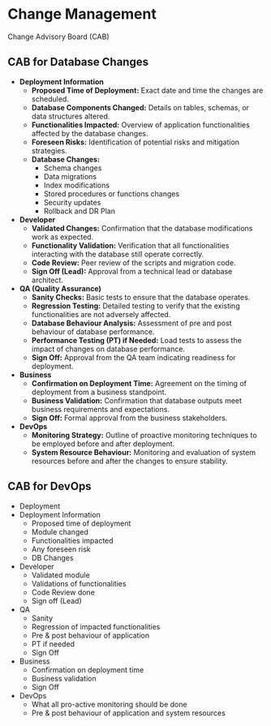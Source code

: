 # Change Management

Change Advisory Board (CAB)

## CAB for Database Changes

- **Deployment Information**
    - **Proposed Time of Deployment:** Exact date and time the changes are scheduled.
    - **Database Components Changed:** Details on tables, schemas, or data structures altered.
    - **Functionalities Impacted:** Overview of application functionalities affected by the database changes.
    - **Foreseen Risks:** Identification of potential risks and mitigation strategies.
    - **Database Changes:**
        - Schema changes
        - Data migrations
        - Index modifications
        - Stored procedures or functions changes
        - Security updates
        - Rollback and DR Plan
- **Developer**
    - **Validated Changes:** Confirmation that the database modifications work as expected.
    - **Functionality Validation:** Verification that all functionalities interacting with the database still operate correctly.
    - **Code Review:** Peer review of the scripts and migration code.
    - **Sign Off (Lead):** Approval from a technical lead or database architect.
- **QA (Quality Assurance)**
    - **Sanity Checks:** Basic tests to ensure that the database operates.
    - **Regression Testing:** Detailed testing to verify that the existing functionalities are not adversely affected.
    - **Database Behaviour Analysis:** Assessment of pre and post behaviour of database performance.
    - **Performance Testing (PT) if Needed:** Load tests to assess the impact of changes on database performance.
    - **Sign Off:** Approval from the QA team indicating readiness for deployment.
- **Business**
    - **Confirmation on Deployment Time:** Agreement on the timing of deployment from a business standpoint.
    - **Business Validation:** Confirmation that database outputs meet business requirements and expectations.
    - **Sign Off:** Formal approval from the business stakeholders.
- **DevOps**
    - **Monitoring Strategy:** Outline of proactive monitoring techniques to be employed before and after deployment.
    - **System Resource Behaviour:** Monitoring and evaluation of system resources before and after the changes to ensure stability.

## CAB for DevOps

- Deployment
- Deployment Information
   	- Proposed time of deployment
   	- Module changed
   	- Functionalities impacted
   	- Any foreseen risk
   	- DB Changes
- Developer
   	- Validated module
   	- Validations of functionalities
   	- Code Review done
   	- Sign off (Lead)
- QA
   	- Sanity
   	- Regression of impacted functionalities
   	- Pre & post behaviour of application
   	- PT if needed
   	- Sign Off
- Business
   	- Confirmation on deployment time
   	- Business validation
   	- Sign Off
- DevOps
   	- What all pro-active monitoring should be done
   	- Pre & post behaviour of application and system resources
